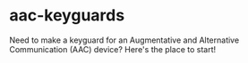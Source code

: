 # aac-keyguards
Need to make a keyguard for an Augmentative and Alternative Communication (AAC) device? Here's the place to start!

